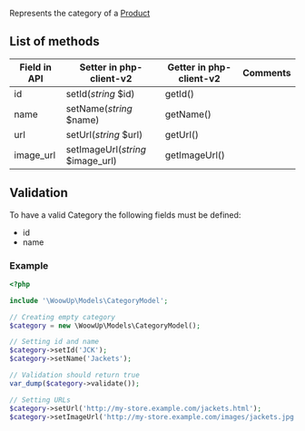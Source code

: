 Represents the category of a [Product](ProductModel.md)

## List of methods

| Field in API | Setter in php-client-v2 | Getter in php-client-v2 | Comments |
| --- | --- | --- | --- |
| id | setId(*string* $id) | getId() | |
| name | setName(*string* $name) | getName() | |
| url | setUrl(*string* $url) | getUrl() | |
| image_url | setImageUrl(*string* $image_url) | getImageUrl() | |

## Validation

To have a valid Category the following fields must be defined:
+ id
+ name

### Example
```php
<?php

include '\WoowUp\Models\CategoryModel';

// Creating empty category
$category = new \WoowUp\Models\CategoryModel();

// Setting id and name
$category->setId('JCK');
$category->setName('Jackets');

// Validation should return true
var_dump($category->validate());

// Setting URLs
$category->setUrl('http://my-store.example.com/jackets.html');
$category->setImageUrl('http://my-store.example.com/images/jackets.jpg');
```
